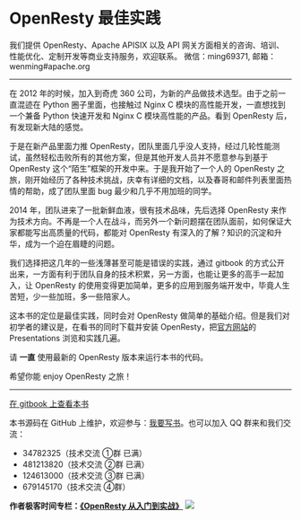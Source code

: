 OpenResty 最佳实践
=======

我们提供 OpenResty、Apache APISIX 以及 API 网关方面相关的咨询、培训、性能优化、定制开发等商业支持服务，欢迎联系。
微信：ming69371, 邮箱：wenming#apache.org
- - -

在 2012 年的时候，加入到奇虎 360 公司，为新的产品做技术选型。由于之前一直混迹在 Python 圈子里面，也接触过 Nginx C 模块的高性能开发，一直想找到一个兼备 Python 快速开发和 Nginx C 模块高性能的产品。看到 OpenResty 后，有发现新大陆的感觉。

于是在新产品里面力推 OpenResty，团队里面几乎没人支持，经过几轮性能测试，虽然轻松击败所有的其他方案，但是其他开发人员并不愿意参与到基于 OpenResty 这个“陌生”框架的开发中来。于是我开始了一个人的 OpenResty 之旅，刚开始经历了各种技术挑战，庆幸有详细的文档，以及春哥和邮件列表里面热情的帮助，成了团队里面 bug 最少和几乎不用加班的同学。

2014 年，团队进来了一批新鲜血液，很有技术品味，先后选择 OpenResty 来作为技术方向。不再是一个人在战斗，而另外一个新问题摆在团队面前，如何保证大家都能写出高质量的代码，都能对 OpenResty 有深入的了解？知识的沉淀和升华，成为一个迫在眉睫的问题。

我们选择把这几年的一些浅薄甚至可能是错误的实践，通过 gitbook 的方式公开出来，一方面有利于团队自身的技术积累，另一方面，也能让更多的高手一起加入，让 OpenResty 的使用变得更加简单，更多的应用到服务端开发中，毕竟人生苦短，少一些加班，多一些陪家人。

这本书的定位是最佳实践，同时会对 OpenResty 做简单的基础介绍。但是我们对初学者的建议是，在看书的同时下载并安装 OpenResty，把[官方网站](http://openresty.org/)的 Presentations 浏览和实践几遍。

请 **一直** 使用最新的 OpenResty 版本来运行本书的代码。

希望你能 enjoy OpenResty 之旅！

- - -

[在 gitbook 上查看本书](http://moonbingbing.gitbooks.io/openresty-best-practices/content/index.html)

本书源码在 GitHub 上维护，欢迎参与：[我要写书](https://github.com/moonbingbing/openresty-best-practices)。也可以加入 QQ 群来和我们交流：

- 34782325（技术交流 ①群 已满）
- 481213820（技术交流 ②群 已满）
- 124613000（技术交流 ③群 已满）
- 679145170（技术交流 ④群）

**作者极客时间专栏：[《OpenResty 从入门到实战》](http://gk.link/a/103tv)**
![](./images/OpenResty图谱-二维码.jpg)
